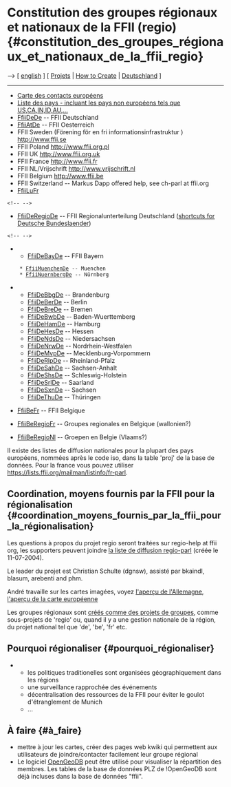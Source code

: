 # Constitution des groupes régionaux et nationaux de la FFII (regio) {#constitution_des_groupes_régionaux_et_nationaux_de_la_ffii_regio}

\--\> \[ [ english](FfiiRegioEn "wikilink") \] \[ [
Projets](FfiiprojFr "wikilink") \| [ How to
Create](FfiiprojKreEn "wikilink") \| [
Deutschland](FfiiDeRegioDe "wikilink") \]

------------------------------------------------------------------------

-   [Carte des contacts
    européens](http://www.ffii.org/~arebenti/ekarte/ "wikilink")
-   [Liste des pays - incluant les pays non européens tels que
    US,CA,IN,ID,AU,\...](http://kwiki.ffii.org/SwpatgugdeEn "wikilink")
-   [FfiiDeDe](FfiiDeDe "wikilink") \-- FFII Deutschland
-   [FfiiAtDe](FfiiAtDe "wikilink") \-- FFII Oesterreich
-   FFII Sweden (Förening för en fri informationsinfrastruktur )
    <http://www.ffii.se>
-   FFII Poland <http://www.ffii.org.pl>
-   FFII UK <http://www.ffii.org.uk>
-   FFII France <http://www.ffii.fr>
-   FFII NL/Vrijschrift <http://www.vrijschrift.nl>
-   FFII Belgium <http://www.ffii.be>
-   FFII Switzerland \-- Markus Dapp offered help, see ch-parl at
    ffii.org
-   [FfiiLuFr](FfiiLuFr "wikilink")

```{=html}
<!-- -->
```
-   [FfiiDeRegioDe](FfiiDeRegioDe "wikilink") \-- FFII
    Regionalunterteilung Deutschland ([shortcuts for Deutsche
    Bundeslaender](http://frank.peinemann.bei.t-online.de/travel/germlaender.htm "wikilink"))

```{=html}
<!-- -->
```
-   -   [FfiiDeBayDe](FfiiDeBayDe "wikilink") \-- FFII Bayern

`    * `[`FfiiMuenchenDe`](FfiiMuenchenDe "wikilink")` -- Muenchen`\
`    * `[`FfiiNuernbergDe`](FfiiNuernbergDe "wikilink")` -- Nürnberg`

-   -   [FfiiDeBbgDe](FfiiDeBbgDe "wikilink") \-- Brandenburg
    -   [FfiiDeBerDe](FfiiDeBerDe "wikilink") \-- Berlin
    -   [FfiiDeBreDe](FfiiDeBreDe "wikilink") \-- Bremen
    -   [FfiiDeBwbDe](FfiiDeBwbDe "wikilink") \-- Baden-Wuerttemberg
    -   [FfiiDeHamDe](FfiiDeHamDe "wikilink") \-- Hamburg
    -   [FfiiDeHesDe](FfiiDeHesDe "wikilink") \-- Hessen
    -   [FfiiDeNdsDe](FfiiDeNdsDe "wikilink") \-- Niedersachsen
    -   [FfiiDeNrwDe](FfiiDeNrwDe "wikilink") \-- Nordrhein-Westfalen
    -   [FfiiDeMvpDe](FfiiDeMvpDe "wikilink") \-- Mecklenburg-Vorpommern
    -   [FfiiDeRlpDe](FfiiDeRlpDe "wikilink") \-- Rheinland-Pfalz
    -   [FfiiDeSahDe](FfiiDeSahDe "wikilink") \-- Sachsen-Anhalt
    -   [FfiiDeShsDe](FfiiDeShsDe "wikilink") \-- Schleswig-Holstein
    -   [FfiiDeSrlDe](FfiiDeSrlDe "wikilink") \-- Saarland
    -   [FfiiDeSxnDe](FfiiDeSxnDe "wikilink") \-- Sachsen
    -   [FfiiDeThuDe](FfiiDeThuDe "wikilink") \-- Thüringen

-   [FfiiBeFr](FfiiBeFr "wikilink") \-- FFII Belgique

-   [FfiiBeRegioFr](FfiiBeRegioFr "wikilink") \-- Groupes regionales en
    Belgique (wallonien?)

-   [FfiiBeRegioNl](FfiiBeRegioNl "wikilink") \-- Groepen en Belgie
    (Vlaams?)

Il existe des listes de diffusion nationales pour la plupart des pays
européens, nommées après le code iso, dans la table \'proj\' de la base
de données. Pour la france vous pouvez utiliser
[<https://lists.ffii.org/mailman/listinfo/fr-parl>](Fr-parl "wikilink").

## Coordination, moyens fournis par la FFII pour la régionalisation {#coordination_moyens_fournis_par_la_ffii_pour_la_régionalisation}

Les questions à propos du projet regio seront traitées sur regio-help at
ffii org, les supporters peuvent joindre [la liste de diffusion
regio-parl](http://lists.ffii.org/mailman/listinfo/regio-parl/ "wikilink")
(créée le 11-07-2004).

Le leader du projet est Christian Schulte (dgnsw), assisté par bkaindl,
blasum, arebenti and phm.

André travaille sur les cartes imagées, voyez [l\'aperçu de
l\'Allemagne](http://genba.ffii.org/~arebenti/dkarte/dkarte.htm "wikilink"),
[l\'aperçu de la carte
européenne](http://genba.ffii.org/~arebenti/ekarte/ "wikilink")

Les groupes régionaux sont [ créés comme des projets de
groupes](FfiiprojKreEn "wikilink"), comme sous-projets de \'regio\' ou,
quand il y a une gestion nationale de la région, du projet national tel
que \'de\', \'be\', \'fr\' etc.

## Pourquoi régionaliser {#pourquoi_régionaliser}

-   -   les politiques traditionelles sont organisées géographiquement
        dans les régions
    -   une surveillance rapprochée des événements
    -   décentralisation des ressources de la FFII pour éviter le goulot
        d\'étranglement de Munich
    -   \...

## À faire {#à_faire}

-   mettre à jour les cartes, créer des pages web kwiki qui permettent
    aux utilisateurs de joindre/contacter facilement leur groupe
    régional
-   Le logiciel [OpenGeoDB](http://www.opengeodb.de/ "wikilink") peut
    être utilisé pour visualiser la répartition des membres. Les tables
    de la base de données PLZ de !OpenGeoDB sont déjà incluses dans la
    base de données \"ffii\".
